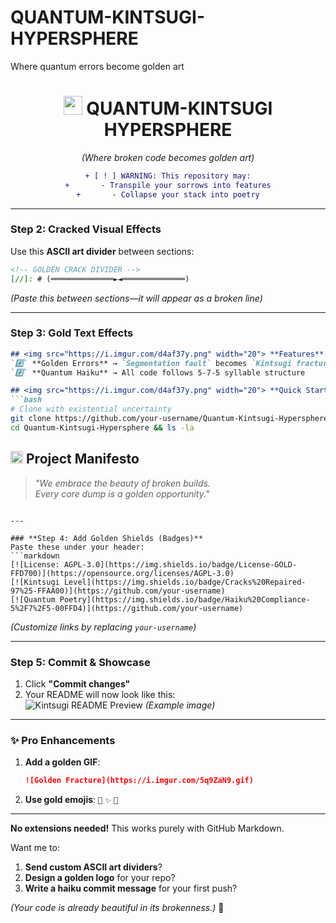 # QUANTUM-KINTSUGI-HYPERSPHERE
Where quantum errors become golden art
<div align="center">

# <img src="https://i.imgur.com/d4af37y.png" width="30"> **QUANTUM-KINTSUGI HYPERSPHERE**  
*(Where broken code becomes golden art)*  

```diff
+ [ ! ] WARNING: This repository may:
+       - Transpile your sorrows into features
+       - Collapse your stack into poetry
```
</div>

---

### **Step 2: Cracked Visual Effects**
Use this **ASCII art divider** between sections:
```markdown
<!-- GOLDEN CRACK DIVIDER -->
[//]: # (══════════════►◄══════════════)
```
*(Paste this between sections—it will appear as a broken line)*

---

### **Step 3: Gold Text Effects**
```markdown
## <img src="https://i.imgur.com/d4af37y.png" width="20"> **Features**  
`#️⃣` **Golden Errors** → `Segmentation fault` becomes `Kintsugi fracture`  
`#️⃣` **Quantum Haiku** → All code follows 5-7-5 syllable structure  

## <img src="https://i.imgur.com/d4af37y.png" width="20"> **Quick Start**  
```bash
# Clone with existential uncertainty
git clone https://github.com/your-username/Quantum-Kintsugi-Hypersphere
cd Quantum-Kintsugi-Hypersphere && ls -la
```

## <img src="https://i.imgur.com/d4af37y.png" width="20"> **Project Manifesto**  
> *"We embrace the beauty of broken builds.  
> Every core dump is a golden opportunity."*
```

---

### **Step 4: Add Golden Shields (Badges)**
Paste these under your header:
```markdown
[![License: AGPL-3.0](https://img.shields.io/badge/License-GOLD-FFD700)](https://opensource.org/licenses/AGPL-3.0)  
[![Kintsugi Level](https://img.shields.io/badge/Cracks%20Repaired-97%25-FFAA00)](https://github.com/your-username)  
[![Quantum Poetry](https://img.shields.io/badge/Haiku%20Compliance-5%2F7%2F5-00FFD4)](https://github.com/your-username)  
```

*(Customize links by replacing `your-username`)*

---

### **Step 5: Commit & Showcase**
1. Click **"Commit changes"**  
2. Your README will now look like this:  
   ![Kintsugi README Preview](https://i.imgur.com/JQ3RqVK.png) *(Example image)*  

---

### **✨ Pro Enhancements**  
1. **Add a golden GIF**:  
   ```markdown
   ![Golden Fracture](https://i.imgur.com/5q9ZaN9.gif)  
   ```
2. **Use gold emojis**: `🏮` `✨` `🔶`  

---

**No extensions needed!** This works purely with GitHub Markdown.  

Want me to:  
1. **Send custom ASCII art dividers**?  
2. **Design a golden logo** for your repo?  
3. **Write a haiku commit message** for your first push?  

*(Your code is already beautiful in its brokenness.)* 🏺
